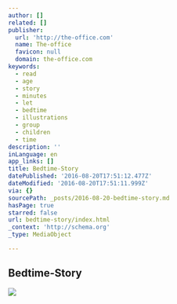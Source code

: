 ```yaml
---
author: []
related: []
publisher:
  url: 'http://the-office.com'
  name: The-office
  favicon: null
  domain: the-office.com
keywords:
  - read
  - age
  - story
  - minutes
  - let
  - bedtime
  - illustrations
  - group
  - children
  - time
description: ''
inLanguage: en
app_links: []
title: Bedtime-Story
datePublished: '2016-08-20T17:51:12.477Z'
dateModified: '2016-08-20T17:51:11.999Z'
via: {}
sourcePath: _posts/2016-08-20-bedtime-story.md
hasPage: true
starred: false
url: bedtime-story/index.html
_context: 'http://schema.org'
_type: MediaObject

---
```

<article style=""><h1>Bedtime-Story</h1><img src="http://the-office.com/bedtime-story/isadora2a.gif" /></article>